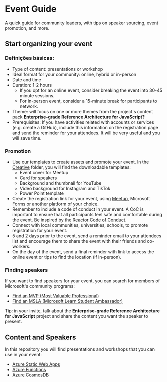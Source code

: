 # Event Guide

A quick guide for community leaders, with tips on speaker sourcing, event promotion, and more.

## Start organizing your event

### Definições básicas:
- Type of content: presentations or workshop
- Ideal format for your community: online, hybrid or in-person
- Date and time
- Duration: 1-2 hours
     - If you opt for an online event, consider breaking the event into 30-45 minute sessions.
     - For in-person event, consider a 15-minute break for participants to network.
- Theme: will focus on one or more themes from the project's content pack **Enterprise-grade Reference Architecture for JavaScript?**
- Prerequisites: If you have activities related with accounts or services (e.g. create a GitHub), include this information on the registration page and send the reminder for your attendees. It will be very useful and you will save time.

### Promotion
- Use our templates to create assets and promote your event. In the [Creative](/Creative) folder, you will find the downloadable templates:
     - Event cover for Meetup
     - Card for speakers
     - Background and thumbnail for YouTube
     - Video background for Instagram and TikTok
     - Power Point template
- Create the registration link for your event, using [Meetup](https://www.meetup.com/pt-BR/), Microsoft Forms or another platform of your choice.
- Remember to include a code of conduct in your event. A CoC is important to ensure that all participants feel safe and comfortable during the event. Be inspired by the [Reactor Code of Conduct](https://developer.microsoft.com/en-us/reactor/CodeOfConduct/).
- Connect with local communities, universities, schools, to promote registration for your event.
- 5 and 2 days prior to the event, send a reminder email to your attendees list and encourage them to share the event with their friends and co-workers.
- On the day of the event, send a final reminder with link to access the online event or tips to find the location (if in-person).

### Finding speakers
If you want to find speakers for your event, you can search for members of Microsoft's community programs:

- [Find an MVP (Most Valuable Professional)](https://mvp.microsoft.com/pt-br/MvpSearch)
- [Find an MSLA (Microsoft Learn Student Ambassador)](https://studentambassadors.microsoft.com/pt-BR/search?target=Profile)

Tip: in your invite, talk about the **Enterprise-grade Reference Architecture for JavaScript** project and share the content you want the speaker to present.

## Content and Speakers
In this repository you will find presentations and workshops that you can use in your event:
- [Azure Static Web Apps](/ASWA)
- [Azure Functions](/AzureFunctions)
- [Azure CosmosDB](/AzureCosmosDB)